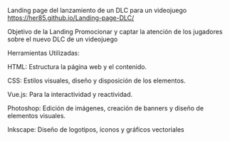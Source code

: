 Landing page del lanzamiento de un DLC para un videojuego https://her85.github.io/Landing-page-DLC/

Objetivo de la Landing
Promocionar y captar la atención de los jugadores sobre el nuevo DLC de un videojuego

Herramientas Utilizadas:

HTML: Estructura la página web y el contenido.

CSS: Estilos visuales, diseño y disposición de los elementos.

Vue.js: Para la interactividad y reactividad.

Photoshop: Edición de imágenes, creación de banners y diseño de elementos visuales.

Inkscape: Diseño de logotipos, iconos y gráficos vectoriales
